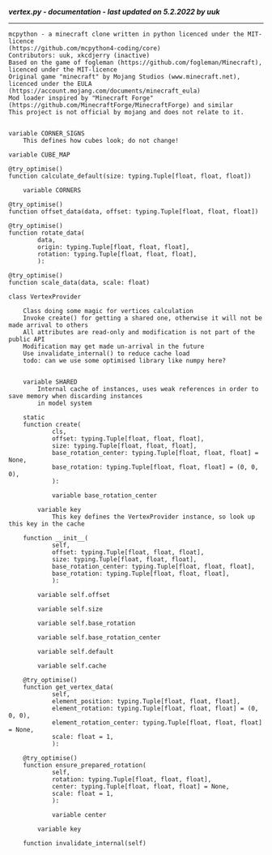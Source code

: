 ***vertex.py - documentation - last updated on 5.2.2022 by uuk***
___

    mcpython - a minecraft clone written in python licenced under the MIT-licence 
    (https://github.com/mcpython4-coding/core)
    Contributors: uuk, xkcdjerry (inactive)
    Based on the game of fogleman (https://github.com/fogleman/Minecraft), licenced under the MIT-licence
    Original game "minecraft" by Mojang Studios (www.minecraft.net), licenced under the EULA
    (https://account.mojang.com/documents/minecraft_eula)
    Mod loader inspired by "Minecraft Forge" (https://github.com/MinecraftForge/MinecraftForge) and similar
    This project is not official by mojang and does not relate to it.


    variable CORNER_SIGNS
        This defines how cubes look; do not change!

    variable CUBE_MAP

    @try_optimise()
    function calculate_default(size: typing.Tuple[float, float, float])

        variable CORNERS

    @try_optimise()
    function offset_data(data, offset: typing.Tuple[float, float, float])

    @try_optimise()
    function rotate_data(
            data,
            origin: typing.Tuple[float, float, float],
            rotation: typing.Tuple[float, float, float],
            ):

    @try_optimise()
    function scale_data(data, scale: float)

    class VertexProvider
        
        Class doing some magic for vertices calculation
        Invoke create() for getting a shared one, otherwise it will not be made arrival to others
        All attributes are read-only and modification is not part of the public API
        Modification may get made un-arrival in the future
        Use invalidate_internal() to reduce cache load
        todo: can we use some optimised library like numpy here?


        variable SHARED
            Internal cache of instances, uses weak references in order to save memory when discarding instances
            in model system

        static
        function create(
                cls,
                offset: typing.Tuple[float, float, float],
                size: typing.Tuple[float, float, float],
                base_rotation_center: typing.Tuple[float, float, float] = None,
                base_rotation: typing.Tuple[float, float, float] = (0, 0, 0),
                ):

                variable base_rotation_center

            variable key
                This key defines the VertexProvider instance, so look up this key in the cache

        function __init__(
                self,
                offset: typing.Tuple[float, float, float],
                size: typing.Tuple[float, float, float],
                base_rotation_center: typing.Tuple[float, float, float],
                base_rotation: typing.Tuple[float, float, float],
                ):

            variable self.offset

            variable self.size

            variable self.base_rotation

            variable self.base_rotation_center

            variable self.default

            variable self.cache

        @try_optimise()
        function get_vertex_data(
                self,
                element_position: typing.Tuple[float, float, float],
                element_rotation: typing.Tuple[float, float, float] = (0, 0, 0),
                element_rotation_center: typing.Tuple[float, float, float] = None,
                scale: float = 1,
                ):

        @try_optimise()
        function ensure_prepared_rotation(
                self,
                rotation: typing.Tuple[float, float, float],
                center: typing.Tuple[float, float, float] = None,
                scale: float = 1,
                ):

                variable center

            variable key

        function invalidate_internal(self)